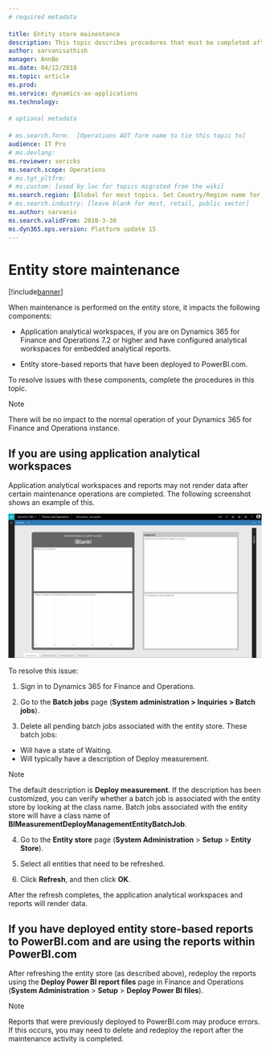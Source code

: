 ```yaml
---
# required metadata

title: Entity store mainentance
description: This topic describes procedures that must be completed after entity store maintenance.
author: sarvanisathish
manager: AnnBe
ms.date: 04/12/2018
ms.topic: article
ms.prod: 
ms.service: dynamics-ax-applications
ms.technology: 

# optional metadata

# ms.search.form:  [Operations AOT form name to tie this topic to]
audience: IT Pro
# ms.devlang: 
ms.reviewer: sericks
ms.search.scope: Operations
# ms.tgt_pltfrm: 
# ms.custom: [used by loc for topics migrated from the wiki]
ms.search.region: [Global for most topics. Set Country/Region name for localizations]
# ms.search.industry: [leave blank for most, retail, public sector]
ms.author: sarvanis
ms.search.validFrom: 2018-3-30
ms.dyn365.ops.version: Platform update 15
---
```


# Entity store maintenance

[!include[banner](../includes/banner.md)]

When maintenance is performed on the entity store, it impacts the following components: 

-   Application analytical workspaces, if you are on Dynamics 365 for Finance and Operations 7.2 or higher and have configured analytical workspaces for embedded analytical reports.

-   Entity store-based reports that have been deployed to PowerBI.com.

To resolve issues with these components, complete the procedures in this topic.

> [!Note]
> There will be no impact to the normal operation of your Dynamics 365 for Finance and Operations instance.

## If you are using application analytical workspaces

Application analytical workspaces and reports may not render data after certain maintenance operations are completed. The following screenshot shows an example of this.

![Analytical report is blank](media/blank-powerbi.png)

To resolve this issue:

1.  Sign in to Dynamics 365 for Finance and Operations.

2. Go to the **Batch jobs** page (**System administration > Inquiries > Batch jobs**). 
	
3. Delete all pending batch jobs associated with the entity store. These batch jobs:
  - Will have a state of Waiting.
  - Will typically have a description of Deploy measurement.
			 
  > [!Note]
  > The default description is **Deploy measurement**. If the description has been customized, you can verify whether a batch job is associated with the entity store by looking at the class name. Batch jobs associated with the entity store will have a class name of **BIMeasurementDeployManagementEntityBatchJob**.

4.  Go to the **Entity store** page (**System Administration** \> **Setup** \> **Entity Store**).

5.  Select all entities that need to be refreshed.

6.  Click **Refresh**, and then click **OK**.

After the refresh completes, the application analytical workspaces and reports will render data.

## If you have deployed entity store-based reports to PowerBI.com and are using the reports within PowerBI.com

After refreshing the entity store (as described above), redeploy the reports using the **Deploy Power BI report files** page in Finance and Operations (**System Administration** \> **Setup** \> **Deploy Power BI files**).

> [!Note]
> Reports that were previously deployed to PowerBI.com may produce errors. If this occurs, you may need to delete and redeploy the report after the maintenance activity is completed.
